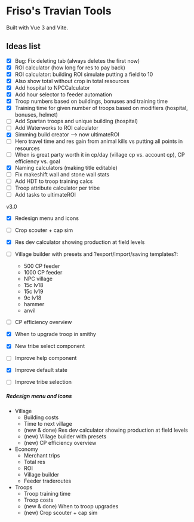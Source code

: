 # Friso's Travian Tools

Built with Vue 3 and Vite.

## Ideas list

- [x] Bug: Fix deleting tab (always deletes the first now)
- [x] ROI calculator (how long for res to pay back)
- [x] ROI calculator: building ROI simulate putting a field to 10
- [x] Also show total without crop in total resources
- [x] Add hospital to NPCCalculator
- [x] Add hour selector to feeder automation
- [x] Troop numbers based on buildings, bonuses and training time
- [x] Training time for given number of troops based on modifiers (hospital, bonuses, helmet)
- [ ] Add Spartan troops and unique building (hospital)
- [ ] Add Waterworks to ROI calculator
- [x] Simming build creator --> now ultimateROI
- [ ] Hero travel time and res gain from animal kills vs putting all points in resources
- [ ] When is great party worth it in cp/day (village cp vs. account cp), CP efficiency vs. goal
- [x] Naming calculators (making title editable)
- [ ] Fix makeshift wall and stone wall stats
- [ ] Add HDT to troop training calcs
- [ ] Troop attribute calculator per tribe
- [ ] Add tasks to ultimateROI

v3.0
- [X] Redesign menu and icons
- [ ] Crop scouter + cap sim
- [X] Res dev calculator showing production at field levels
- [ ] Village builder with presets and ?export/import/saving templates?:
  - 500 CP feeder
  - 1000 CP feeder
  - NPC village
  - 15c lv18
  - 15c lv19
  - 9c lv18
  - hammer
  - anvil
- [ ] CP efficiency overview
- [X] When to upgrade troop in smithy
- [X] New tribe select component
- [ ] Improve help component
- [X] Improve default state
- [ ] Improve tribe selection


##### Redesign menu and icons

- Village
    - Building costs
    - Time to next village
    - (new & done) Res dev calculator showing production at field levels
    - (new) Village builder with presets
    - (new) CP efficiency overview
- Economy
    - Merchant trips
    - Total res
    - ROI
    - Village builder
    - Feeder traderoutes
- Troops
    - Troop training time
    - Troop costs
    - (new & done) When to troop upgrades
    - (new) Crop scouter + cap sim
